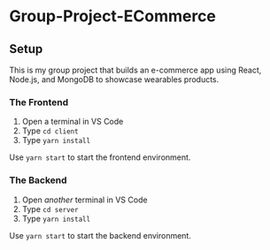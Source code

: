 # Group-Project-ECommerce
 
## Setup
This is my group project that builds an e-commerce app using React, Node.js, and MongoDB to showcase wearables products.

### The Frontend

1. Open a terminal in VS Code
2. Type `cd client`
3. Type `yarn install`

Use `yarn start` to start the frontend environment.

### The Backend

1. Open _another_ terminal in VS Code
2. Type `cd server`
3. Type `yarn install`

Use `yarn start` to start the backend environment.
